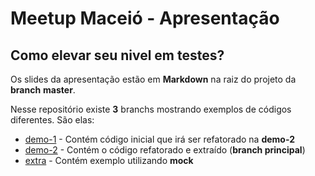 # Meetup Maceió - Apresentação

## Como elevar seu nivel em testes?

Os slides da apresentação estão em **Markdown** na raiz do projeto da **branch** 
**master**.

Nesse repositório existe **3** branchs mostrando exemplos de códigos diferentes. 
São elas:

* [demo-1]() - Contém código inicial que irá ser refatorado na **demo-2**  
* [demo-2]() - Contém o código refatorado e extraído (**branch principal**)  
* [extra]() - Contém exemplo utilizando **mock**  
